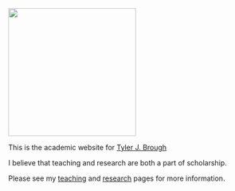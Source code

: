 <img src="/images/tyler-brough.jpg" width=256 height=256 />

This is the academic website for [Tyler J. Brough][tjb]

I believe that teaching and research are both a part of scholarship.

Please see my [teaching] and [research] pages for more information.



[tjb]: https://broughtj.github.io
[teaching]: /teaching.md
[research]: /research.html


